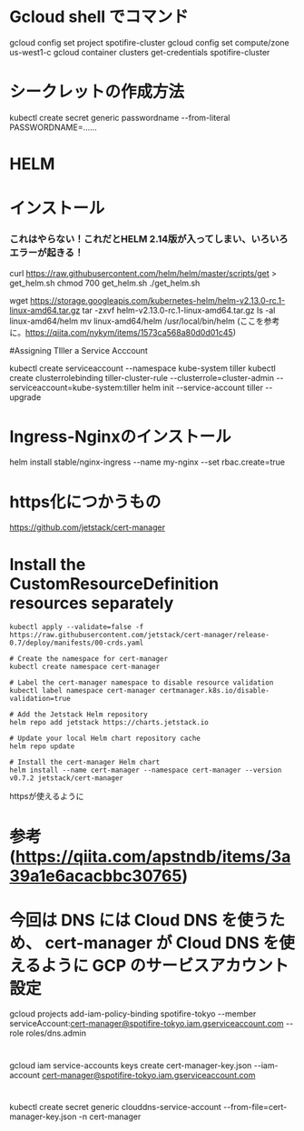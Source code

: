 # Gcloud shell でコマンド

gcloud config set project spotifire-cluster	
gcloud config set compute/zone us-west1-c
gcloud container clusters get-credentials spotifire-cluster

# シークレットの作成方法
kubectl create secret generic passwordname --from-literal PASSWORDNAME=......


# HELM 
# インストール
### これはやらない！これだとHELM 2.14版が入ってしまい、いろいろエラーが起きる！
curl https://raw.githubusercontent.com/helm/helm/master/scripts/get > get_helm.sh
chmod 700 get_helm.sh
./get_helm.sh

wget https://storage.googleapis.com/kubernetes-helm/helm-v2.13.0-rc.1-linux-amd64.tar.gz
tar -zxvf helm-v2.13.0-rc.1-linux-amd64.tar.gz
ls -al linux-amd64/helm
mv linux-amd64/helm /usr/local/bin/helm
(ここを参考に。https://qiita.com/nykym/items/1573ca568a80d0d01c45)

#Assigning TIller a Service Acccount

kubectl create serviceaccount --namespace kube-system tiller
kubectl create clusterrolebinding tiller-cluster-rule --clusterrole=cluster-admin --serviceaccount=kube-system:tiller
helm init --service-account tiller --upgrade

# Ingress-Nginxのインストール
helm install stable/nginx-ingress --name my-nginx --set rbac.create=true


# https化につかうもの
https://github.com/jetstack/cert-manager


# Install the CustomResourceDefinition resources separately
    kubectl apply --validate=false -f https://raw.githubusercontent.com/jetstack/cert-manager/release-0.7/deploy/manifests/00-crds.yaml 
    
    # Create the namespace for cert-manager
    kubectl create namespace cert-manager
    
    # Label the cert-manager namespace to disable resource validation
    kubectl label namespace cert-manager certmanager.k8s.io/disable-validation=true
    
    # Add the Jetstack Helm repository
    helm repo add jetstack https://charts.jetstack.io
    
    # Update your local Helm chart repository cache
    helm repo update
    
    # Install the cert-manager Helm chart
    helm install --name cert-manager --namespace cert-manager --version v0.7.2 jetstack/cert-manager

httpsが使えるように
# 参考  (https://qiita.com/apstndb/items/3a39a1e6acacbbc30765)
# 今回は DNS には Cloud DNS を使うため、 cert-manager が Cloud DNS を使えるように GCP のサービスアカウント設定
gcloud projects add-iam-policy-binding spotifire-tokyo --member serviceAccount:cert-manager@spotifire-tokyo.iam.gserviceaccount.com --role roles/dns.admin

#
gcloud iam service-accounts keys create cert-manager-key.json --iam-account cert-manager@spotifire-tokyo.iam.gserviceaccount.com

#
kubectl create secret generic clouddns-service-account --from-file=cert-manager-key.json -n cert-manager 

